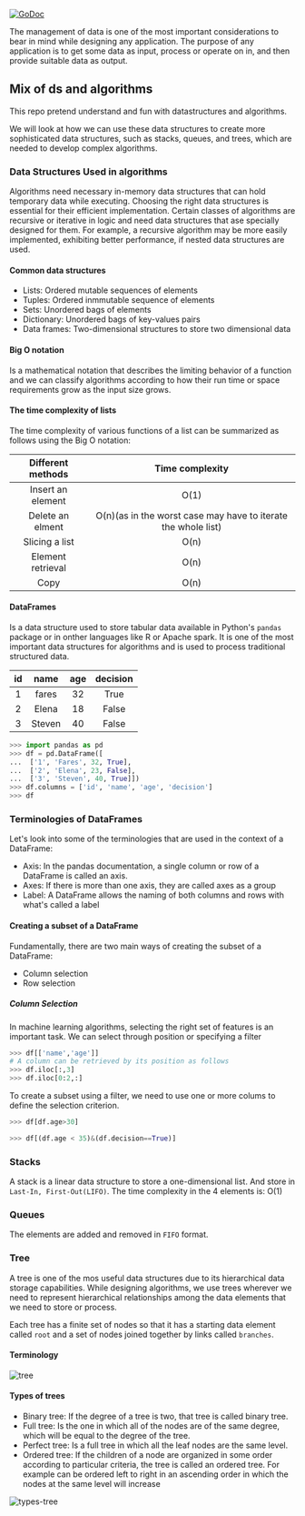 [![GoDoc](https://godoc.org/github.com/emirpasic/gods?status.svg)](https://godoc.org/github.com/emirpasic/gods)

The management of data is one of the most important considerations to bear in mind while designing
any application. The purpose of any application is to get some data as input, process or operate
on in, and then provide suitable data as output.

## Mix of ds and algorithms 
This repo pretend understand and fun with datastructures and algorithms.

We will look at how we can use these data structures to create more sophisticated data structures, such as stacks, queues,
and trees, which are needed to develop complex algorithms.

### Data Structures Used in algorithms
Algorithms need necessary in-memory data structures that can hold temporary data while executing. Choosing the right data
structures is essential for their efficient implementation. Certain classes of algorithms are recursive or iterative in logic and need data structures that ase specially designed for them.
For example, a recursive algorithm may be more easily implemented, exhibiting better performance, if nested data structures are used. 

#### Common data structures
  * Lists: Ordered mutable sequences of elements 
  * Tuples: Ordered inmmutable sequence of elements 
  * Sets: Unordered bags of elements 
  * Dictionary: Unordered bags of key-values pairs 
  * Data frames: Two-dimensional structures to store two dimensional data 

#### Big O notation
Is a mathematical notation that describes the limiting behavior of a function and we can 
classify algorithms according to how their run time or space requirements grow as the 
input size grows.


#### The time complexity of lists 
The time complexity of various functions of a list can be summarized as follows using the 
Big O notation:

| Different methods                 | Time complexity  |
| :-------------------------------: | :--------------: | 
| Insert an element                 | O(1)             | 
| Delete an elment                  | O(n)(as in the worst case may have to iterate the whole list)  | 
| Slicing a list                    | O(n)  | 
| Element retrieval                | O(n)  | 
| Copy                               | O(n)  | 

#### DataFrames
Is a data structure used to store tabular data available in Python's `pandas`
package or in onther languages like R or Apache spark. It is one of the most 
important data structures for algorithms and is used to process traditional structured data.

|id   |  name  |  age |  decision  |
|:---:|:------:|:----:|:----------:|
|1    |fares   |32    |True        |
|2    |Elena   |18    |False       |
|3    |Steven  |40    |False       | 

```python
>>> import pandas as pd
>>> df = pd.DataFrame([
...  ['1', 'Fares', 32, True],
...  ['2', 'Elena', 23, False],
...  ['3', 'Steven', 40, True]])
>>> df.columns = ['id', 'name', 'age', 'decision']
>>> df
```

### Terminologies of DataFrames
Let's look into some of the terminologies that are used in the context of a DataFrame:
 * Axis: In the pandas documentation, a single column or row of a DataFrame is called an axis.
 * Axes: If there is more than one axis, they are called axes as a group
 * Label: A DataFrame allows the naming of both columns and rows with what's called a label

#### Creating a subset of a DataFrame
Fundamentally, there are two main ways of creating the subset of a DataFrame:
 * Column selection
 * Row selection
##### Column Selection
In machine learning algorithms, selecting the right set of features is an important
task. We can select through position or specifying a filter 
```python
>>> df[['name','age']]
# A column can be retrieved by its position as follows 
>>> df.iloc[:,3]
>>> df.iloc[0:2,:]
```
To create a subset using a filter, we need to use one or more colums to define 
the selection criterion.
```python
>>> df[df.age>30]

>>> df[(df.age < 35)&(df.decision==True)]
```

### Stacks
A stack is a linear data structure to store a one-dimensional list. And store 
in `Last-In, First-Out(LIFO)`. The time complexity in the 4 elements is: O(1)

### Queues
The elements are added and removed in `FIFO` format.

### Tree
A tree is one of the mos useful data structures due to its hierarchical data storage
capabilities. While designing algorithms, we use trees wherever we need to represent
hierarchical relationships among the data elements that we need to store or process.

Each tree has a finite set of nodes so that it has a starting data element called 
`root` and a set of nodes joined together by links called `branches`.

#### Terminology
![tree](tree.png)

#### Types of trees
  * Binary tree: If the degree of a tree is two, that tree is called binary tree. 
  * Full tree: Is the one in which all of the nodes are of the same degree, which
  will be equal to the degree of the tree.
  * Perfect tree: Is a full tree in which all the leaf nodes are the same level.
  * Ordered tree: If the children of a node are organized in some order according
  to particular criteria, the tree is called an ordered tree. For example can be ordered
  left to right in an ascending order in which the nodes at the same level will increase

![types-tree](types-tree.png)


